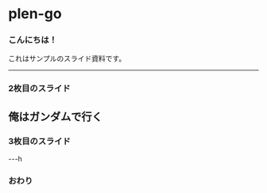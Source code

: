 # plen-go
### こんにちは！


これはサンプルのスライド資料です。


---


### 2枚目のスライド

俺はガンダムで行く
---


### 3枚目のスライド


---h


### おわり
